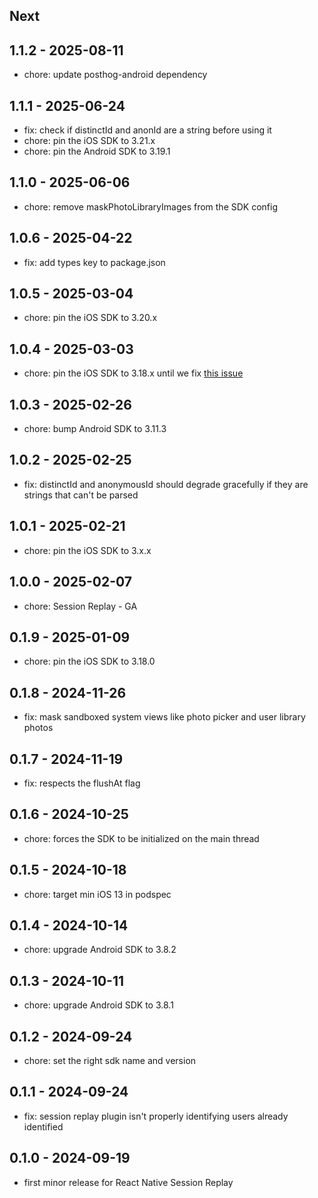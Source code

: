 ## Next

## 1.1.2 - 2025-08-11

- chore: update posthog-android dependency

## 1.1.1 - 2025-06-24

- fix: check if distinctId and anonId are a string before using it
- chore: pin the iOS SDK to 3.21.x
- chore: pin the Android SDK to 3.19.1

## 1.1.0 - 2025-06-06

- chore: remove maskPhotoLibraryImages from the SDK config

## 1.0.6 - 2025-04-22

- fix: add types key to package.json

## 1.0.5 - 2025-03-04

- chore: pin the iOS SDK to 3.20.x

## 1.0.4 - 2025-03-03

- chore: pin the iOS SDK to 3.18.x until we fix [this issue](https://github.com/PostHog/posthog-ios/issues/292)

## 1.0.3 - 2025-02-26

- chore: bump Android SDK to 3.11.3

## 1.0.2 - 2025-02-25

- fix: distinctId and anonymousId should degrade gracefully if they are strings that can't be parsed

## 1.0.1 - 2025-02-21

- chore: pin the iOS SDK to 3.x.x

## 1.0.0 - 2025-02-07

- chore: Session Replay - GA

## 0.1.9 - 2025-01-09

- chore: pin the iOS SDK to 3.18.0

## 0.1.8 - 2024-11-26

- fix: mask sandboxed system views like photo picker and user library photos

## 0.1.7 - 2024-11-19

- fix: respects the flushAt flag

## 0.1.6 - 2024-10-25

- chore: forces the SDK to be initialized on the main thread

## 0.1.5 - 2024-10-18

- chore: target min iOS 13 in podspec

## 0.1.4 - 2024-10-14

- chore: upgrade Android SDK to 3.8.2

## 0.1.3 - 2024-10-11

- chore: upgrade Android SDK to 3.8.1

## 0.1.2 - 2024-09-24

- chore: set the right sdk name and version

## 0.1.1 - 2024-09-24

- fix: session replay plugin isn't properly identifying users already identified

## 0.1.0 - 2024-09-19

- first minor release for React Native Session Replay
